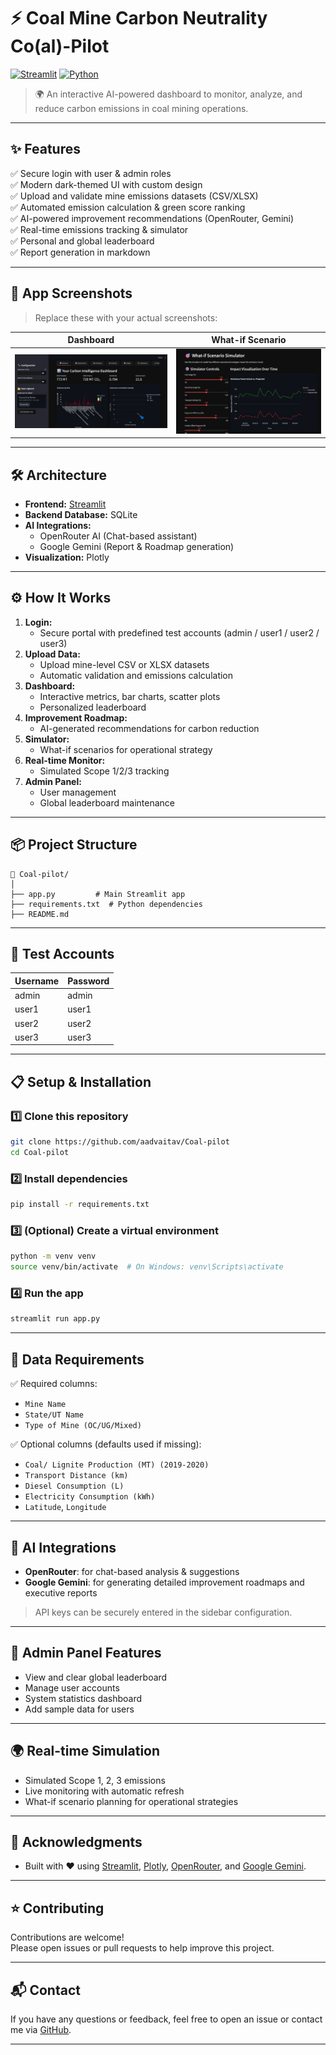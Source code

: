 # ⚡ Coal Mine Carbon Neutrality Co(al)-Pilot

[![Streamlit](https://img.shields.io/badge/built%20with-Streamlit-ff4b4b?logo=streamlit)](https://streamlit.io)
[![Python](https://img.shields.io/badge/Python-3.10%2B-blue.svg)](https://www.python.org)

> 🌍 An interactive AI-powered dashboard to monitor, analyze, and reduce carbon emissions in coal mining operations.

---

## ✨ Features

✅ Secure login with user & admin roles  
✅ Modern dark-themed UI with custom design  
✅ Upload and validate mine emissions datasets (CSV/XLSX)  
✅ Automated emission calculation & green score ranking  
✅ AI-powered improvement recommendations (OpenRouter, Gemini)  
✅ Real-time emissions tracking & simulator  
✅ Personal and global leaderboard  
✅ Report generation in markdown  

---

## 🎯 App Screenshots

> Replace these with your actual screenshots:

| Dashboard                                        | What-if Scenario                                 |
| ------------------------------------------------ | -----------------------------------------------  |
| ![Dashboard Screenshot](dashboard.png)           | ![Scenario Screenshot](scenario.png)             |

---

## 🛠️ Architecture

- **Frontend:** [Streamlit](https://streamlit.io)
- **Backend Database:** SQLite
- **AI Integrations:**
  - OpenRouter AI (Chat-based assistant)
  - Google Gemini (Report & Roadmap generation)
- **Visualization:** Plotly

---

## ⚙️ How It Works

1. **Login:**
   - Secure portal with predefined test accounts (admin / user1 / user2 / user3)
2. **Upload Data:**
   - Upload mine-level CSV or XLSX datasets
   - Automatic validation and emissions calculation
3. **Dashboard:**
   - Interactive metrics, bar charts, scatter plots
   - Personalized leaderboard
4. **Improvement Roadmap:**
   - AI-generated recommendations for carbon reduction
5. **Simulator:**
   - What-if scenarios for operational strategy
6. **Real-time Monitor:**
   - Simulated Scope 1/2/3 tracking
7. **Admin Panel:**
   - User management
   - Global leaderboard maintenance

---

## 📦 Project Structure

```
📁 Coal-pilot/
│
├── app.py         # Main Streamlit app
├── requirements.txt  # Python dependencies
├── README.md        
```

---

## 🧪 Test Accounts

| Username | Password |
|----------|----------|
| admin    | admin    |
| user1    | user1    |
| user2    | user2    |
| user3    | user3    |

---

## 📋 Setup & Installation

### 1️⃣ Clone this repository
```bash
git clone https://github.com/aadvaitav/Coal-pilot
cd Coal-pilot
```

### 2️⃣ Install dependencies
```bash
pip install -r requirements.txt
```

### 3️⃣ (Optional) Create a virtual environment
```bash
python -m venv venv
source venv/bin/activate  # On Windows: venv\Scripts\activate
```

### 4️⃣ Run the app
```bash
streamlit run app.py
```

---

## 📁 Data Requirements

✅ Required columns:
- `Mine Name`
- `State/UT Name`
- `Type of Mine (OC/UG/Mixed)`

✅ Optional columns (defaults used if missing):
- `Coal/ Lignite Production (MT) (2019-2020)`
- `Transport Distance (km)`
- `Diesel Consumption (L)`
- `Electricity Consumption (kWh)`
- `Latitude`, `Longitude`

---

## 🤖 AI Integrations

- **OpenRouter**: for chat-based analysis & suggestions
- **Google Gemini**: for generating detailed improvement roadmaps and executive reports

> API keys can be securely entered in the sidebar configuration.

---

## 👑 Admin Panel Features

- View and clear global leaderboard
- Manage user accounts
- System statistics dashboard
- Add sample data for users

---

## 🌍 Real-time Simulation

- Simulated Scope 1, 2, 3 emissions
- Live monitoring with automatic refresh
- What-if scenario planning for operational strategies

---

## 🙏 Acknowledgments

- Built with ❤️ using [Streamlit](https://streamlit.io), [Plotly](https://plotly.com), [OpenRouter](https://openrouter.ai), and [Google Gemini](https://ai.google).

---

## ⭐ Contributing

Contributions are welcome!  
Please open issues or pull requests to help improve this project.

---

## 📬 Contact

If you have any questions or feedback, feel free to open an issue or contact me via [GitHub](https://github.com/aadvaitav).

---
